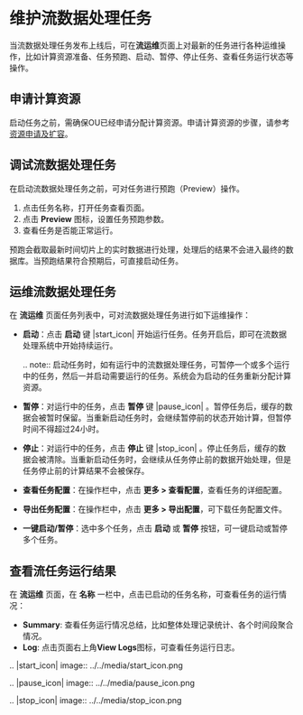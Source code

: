 # 维护流数据处理任务

当流数据处理任务发布上线后，可在**流运维**页面上对最新的任务进行各种运维操作，比如计算资源准备、任务预跑、启动、暂停、停止任务、查看任务运行状态等操作。

## 申请计算资源

启动任务之前，需确保OU已经申请分配计算资源。申请计算资源的步骤，请参考[资源申请及扩容](/docs/enos/zh_CN/2.0.8/resourcemanagement/getstarted.html)。

## 调试流数据处理任务

在启动流数据处理任务之前，可对任务进行预跑（Preview）操作。

1. 点击任务名称，打开任务查看页面。
2. 点击 **Preview** 图标，设置任务预跑参数。
3. 查看任务是否能正常运行。

预跑会截取最新时间切片上的实时数据进行处理，处理后的结果不会进入最终的数据库。当预跑结果符合预期后，可直接启动任务。

## 运维流数据处理任务

在 **流运维** 页面任务列表中，可对流数据处理任务进行如下运维操作：

- **启动**：点击 **启动** 键 |start_icon| 开始运行任务。任务开启后，即可在流数据处理系统中开始持续运行。

  .. note:: 启动任务时，如有运行中的流数据处理任务，可暂停一个或多个运行中的任务，然后一并启动需要运行的任务。系统会为启动的任务重新分配计算资源。

- **暂停**：对运行中的任务，点击 **暂停** 键 |pause_icon| 。暂停任务后，缓存的数据会被暂时保留。当重新启动任务时，会继续暂停前的状态开始计算，但暂停时间不得超过24小时。

- **停止**：对运行中的任务，点击 **停止** 键 |stop_icon| 。停止任务后，缓存的数据会被清除。当重新启动任务时，会继续从任务停止前的数据开始处理，但是任务停止前的计算结果不会被保存。

- **查看任务配置**：在操作栏中，点击 **更多 > 查看配置**，查看任务的详细配置。

- **导出任务配置**：在操作栏中，点击 **更多 > 导出配置**，可下载任务配置文件。

- **一键启动/暂停**：选中多个任务，点击 **启动** 或 **暂停** 按钮，可一键启动或暂停多个任务。

## 查看流任务运行结果

在 **流运维** 页面，在 **名称** 一栏中，点击已启动的任务名称，可查看任务的运行情况：

- **Summary**: 查看任务运行情况总结，比如整体处理记录统计、各个时间段聚合情况。
- **Log**: 点击页面右上角**View Logs**图标，可查看任务运行日志。

.. |start_icon| image:: ../../media/start_icon.png

.. |pause_icon| image:: ../../media/pause_icon.png

.. |stop_icon| image:: ../../media/stop_icon.png

<!--end-->

